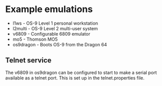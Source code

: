 # Example emulations

* l1ws - OS-9 Level 1 personal workstation
* l2multi - OS-9 Level 2 multi-user system
* v6809 - Configurable 6809 emulator
* mo5 - Thomson MO5
* os9dragon - Boots OS-9 from the Dragon 64

## Telnet service

The v6809 in os9dragon can be configured to start to make a serial port available as a telnet port. This is set up in the telnet.properties file.

